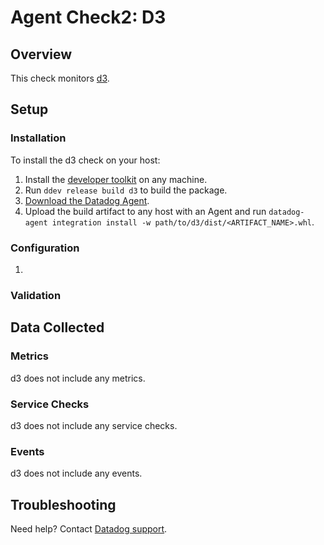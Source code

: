 # Agent Check2: D3

## Overview

This check monitors [d3][1].

## Setup

### Installation

To install the d3 check on your host:

1. Install the [developer toolkit](https://docs.datadoghq.com/developers/integrations/new_check_howto/#developer-toolkit) on any machine.
2. Run `ddev release build d3` to build the package.
3. [Download the Datadog Agent](https://app.datadoghq.com/account/settings#agent).
4. Upload the build artifact to any host with an Agent and run `datadog-agent integration install -w path/to/d3/dist/<ARTIFACT_NAME>.whl`.

### Configuration

1. <List of steps to setup this Integration>

### Validation

<Steps to validate integration is functioning as expected>

## Data Collected

### Metrics

d3 does not include any metrics.

### Service Checks

d3 does not include any service checks.

### Events

d3 does not include any events.

## Troubleshooting

Need help? Contact [Datadog support][1].

[1]: https://docs.datadoghq.com/help/
